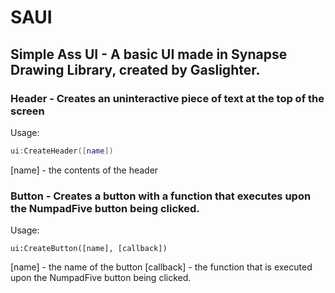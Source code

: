 # SAUI
## Simple Ass UI - A basic UI made in Synapse Drawing Library, created by Gaslighter.

### Header - Creates an uninteractive piece of text at the top of the screen
Usage:
```lua
ui:CreateHeader([name])
```
[name] - the contents of the header

### Button - Creates a button with a function that executes upon the NumpadFive button being clicked.
Usage:
```
ui:CreateButton([name], [callback])
```
[name] - the name of the button
[callback] - the function that is executed upon the NumpadFive button being clicked.


